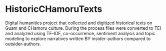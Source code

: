 # HistoricCHamoruTexts
Digital humanities project that collected and digitized historical texts on Guam and CHamoru culture. During the process files were converted to TEI and analyzed using TF-IDF, co-occurrence, sentiment analysis and topic modeling to explore narratives written BY insider-authors compared to outsider-authors.

